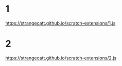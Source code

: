 # 1
https://strangecatt.github.io/scratch-extensions/1.js

# 2
https://strangecatt.github.io/scratch-extensions/2.js
